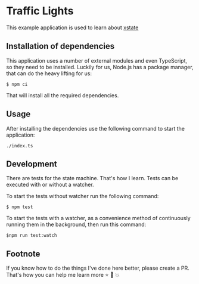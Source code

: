 # Traffic Lights

This example application is used to learn about [xstate](https://xstate.js.org)

## Installation of dependencies

This application uses a number of external modules and even TypeScript, so they need to be installed. Luckily for us, Node.js has a package manager, that can do the heavy lifting for us:

```
$ npm ci
```

That will install all the required dependencies.

## Usage

After installing the dependencies use the following command to start the application:

```
./index.ts
```

## Development

There are tests for the state machine. That's how I learn. Tests can be executed with or without a watcher.

To start the tests without watcher run the following command:

```
$ npm test
```

To start the tests with a watcher, as a convenience method of continuously running them in the background, then run this command:

```
$npm run test:watch
```

## Footnote

If you know how to do the things I've done here better, please create a PR. That's how you can help me learn more :star: :star2: :boom:


